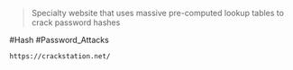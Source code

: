 > Specialty website that uses massive pre-computed lookup tables to crack password hashes


#Hash #Password_Attacks

```
https://crackstation.net/
```